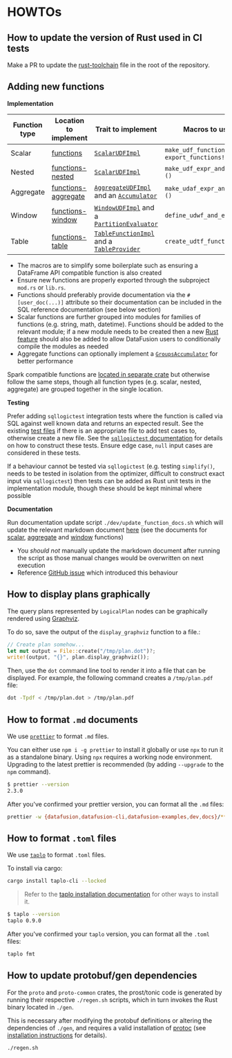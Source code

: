 <!---
  Licensed to the Apache Software Foundation (ASF) under one
  or more contributor license agreements.  See the NOTICE file
  distributed with this work for additional information
  regarding copyright ownership.  The ASF licenses this file
  to you under the Apache License, Version 2.0 (the
  "License"); you may not use this file except in compliance
  with the License.  You may obtain a copy of the License at

    http://www.apache.org/licenses/LICENSE-2.0

  Unless required by applicable law or agreed to in writing,
  software distributed under the License is distributed on an
  "AS IS" BASIS, WITHOUT WARRANTIES OR CONDITIONS OF ANY
  KIND, either express or implied.  See the License for the
  specific language governing permissions and limitations
  under the License.
-->

# HOWTOs

## How to update the version of Rust used in CI tests

Make a PR to update the [rust-toolchain] file in the root of the repository.

[rust-toolchain]: https://github.com/apache/datafusion/blob/main/rust-toolchain.toml

## Adding new functions

**Implementation**

| Function type | Location to implement     | Trait to implement                             | Macros to use                                    | Example              |
| ------------- | ------------------------- | ---------------------------------------------- | ------------------------------------------------ | -------------------- |
| Scalar        | [functions][df-functions] | [`ScalarUDFImpl`]                              | `make_udf_function!()` and `export_functions!()` | [`advanced_udf.rs`]  |
| Nested        | [functions-nested]        | [`ScalarUDFImpl`]                              | `make_udf_expr_and_func!()`                      |                      |
| Aggregate     | [functions-aggregate]     | [`AggregateUDFImpl`] and an [`Accumulator`]    | `make_udaf_expr_and_func!()`                     | [`advanced_udaf.rs`] |
| Window        | [functions-window]        | [`WindowUDFImpl`] and a [`PartitionEvaluator`] | `define_udwf_and_expr!()`                        | [`advanced_udwf.rs`] |
| Table         | [functions-table]         | [`TableFunctionImpl`] and a [`TableProvider`]  | `create_udtf_function!()`                        | [`simple_udtf.rs`]   |

- The macros are to simplify some boilerplate such as ensuring a DataFrame API compatible function is also created
- Ensure new functions are properly exported through the subproject
  `mod.rs` or `lib.rs`.
- Functions should preferably provide documentation via the `#[user_doc(...)]` attribute so their documentation
  can be included in the SQL reference documentation (see below section)
- Scalar functions are further grouped into modules for families of functions (e.g. string, math, datetime).
  Functions should be added to the relevant module; if a new module needs to be created then a new [Rust feature]
  should also be added to allow DataFusion users to conditionally compile the modules as needed
- Aggregate functions can optionally implement a [`GroupsAccumulator`] for better performance

Spark compatible functions are [located in separate crate][df-spark] but otherwise follow the same steps, though all
function types (e.g. scalar, nested, aggregate) are grouped together in the single location.

[df-functions]: https://github.com/apache/datafusion/tree/main/datafusion/functions
[functions-nested]: https://github.com/apache/datafusion/tree/main/datafusion/functions-nested
[functions-aggregate]: https://github.com/apache/datafusion/tree/main/datafusion/functions-aggregate
[functions-window]: https://github.com/apache/datafusion/tree/main/datafusion/functions-window
[functions-table]: https://github.com/apache/datafusion/tree/main/datafusion/functions-table
[df-spark]: https://github.com/apache/datafusion/tree/main/datafusion/spark
[`scalarudfimpl`]: https://docs.rs/datafusion/latest/datafusion/logical_expr/trait.ScalarUDFImpl.html
[`aggregateudfimpl`]: https://docs.rs/datafusion/latest/datafusion/logical_expr/trait.AggregateUDFImpl.html
[`accumulator`]: https://docs.rs/datafusion/latest/datafusion/logical_expr/trait.Accumulator.html
[`groupsaccumulator`]: https://docs.rs/datafusion/latest/datafusion/logical_expr/trait.GroupsAccumulator.html
[`windowudfimpl`]: https://docs.rs/datafusion/latest/datafusion/logical_expr/trait.WindowUDFImpl.html
[`partitionevaluator`]: https://docs.rs/datafusion/latest/datafusion/logical_expr/trait.PartitionEvaluator.html
[`tablefunctionimpl`]: https://docs.rs/datafusion/latest/datafusion/catalog/trait.TableFunctionImpl.html
[`tableprovider`]: https://docs.rs/datafusion/latest/datafusion/catalog/trait.TableProvider.html
[`advanced_udf.rs`]: https://github.com/apache/datafusion/blob/main/datafusion-examples/examples/advanced_udf.rs
[`advanced_udaf.rs`]: https://github.com/apache/datafusion/blob/main/datafusion-examples/examples/advanced_udaf.rs
[`advanced_udwf.rs`]: https://github.com/apache/datafusion/blob/main/datafusion-examples/examples/advanced_udwf.rs
[`simple_udtf.rs`]: https://github.com/apache/datafusion/blob/main/datafusion-examples/examples/simple_udtf.rs
[rust feature]: https://doc.rust-lang.org/cargo/reference/features.html

**Testing**

Prefer adding `sqllogictest` integration tests where the function is called via SQL against
well known data and returns an expected result. See the existing [test files][slt-test-files] if
there is an appropriate file to add test cases to, otherwise create a new file. See the
[`sqllogictest` documentation][slt-readme] for details on how to construct these tests.
Ensure edge case, `null` input cases are considered in these tests.

If a behaviour cannot be tested via `sqllogictest` (e.g. testing `simplify()`, needs to be
tested in isolation from the optimizer, difficult to construct exact input via `sqllogictest`)
then tests can be added as Rust unit tests in the implementation module, though these should be
kept minimal where possible

[slt-test-files]: https://github.com/apache/datafusion/tree/main/datafusion/sqllogictest/test_files
[slt-readme]: https://github.com/apache/datafusion/blob/main/datafusion/sqllogictest/README.md

**Documentation**

Run documentation update script `./dev/update_function_docs.sh` which will update the relevant
markdown document [here][fn-doc-home] (see the documents for [scalar][fn-doc-scalar],
[aggregate][fn-doc-aggregate] and [window][fn-doc-window] functions)

- You _should not_ manually update the markdown document after running the script as those manual
  changes would be overwritten on next execution
- Reference [GitHub issue] which introduced this behaviour

[fn-doc-home]: https://github.com/apache/datafusion/blob/main/docs/source/user-guide/sql
[fn-doc-scalar]: https://github.com/apache/datafusion/blob/main/docs/source/user-guide/sql/scalar_functions.md
[fn-doc-aggregate]: https://github.com/apache/datafusion/blob/main/docs/source/user-guide/sql/aggregate_functions.md
[fn-doc-window]: https://github.com/apache/datafusion/blob/main/docs/source/user-guide/sql/window_functions.md
[github issue]: https://github.com/apache/datafusion/issues/12740

## How to display plans graphically

The query plans represented by `LogicalPlan` nodes can be graphically
rendered using [Graphviz](https://www.graphviz.org/).

To do so, save the output of the `display_graphviz` function to a file.:

```rust
// Create plan somehow...
let mut output = File::create("/tmp/plan.dot")?;
write!(output, "{}", plan.display_graphviz());
```

Then, use the `dot` command line tool to render it into a file that
can be displayed. For example, the following command creates a
`/tmp/plan.pdf` file:

```bash
dot -Tpdf < /tmp/plan.dot > /tmp/plan.pdf
```

## How to format `.md` documents

We use [`prettier`] to format `.md` files.

You can either use `npm i -g prettier` to install it globally or use `npx` to run it as a standalone binary.
Using `npx` requires a working node environment. Upgrading to the latest prettier is recommended (by adding
`--upgrade` to the `npm` command).

```bash
$ prettier --version
2.3.0
```

After you've confirmed your prettier version, you can format all the `.md` files:

```bash
prettier -w {datafusion,datafusion-cli,datafusion-examples,dev,docs}/**/*.md
```

[`prettier`]: https://prettier.io/

## How to format `.toml` files

We use [`taplo`] to format `.toml` files.

To install via cargo:

```sh
cargo install taplo-cli --locked
```

> Refer to the [taplo installation documentation][taplo-install] for other ways to install it.

```bash
$ taplo --version
taplo 0.9.0
```

After you've confirmed your `taplo` version, you can format all the `.toml` files:

```bash
taplo fmt
```

[`taplo`]: https://taplo.tamasfe.dev/
[taplo-install]: https://taplo.tamasfe.dev/cli/installation/binary.html

## How to update protobuf/gen dependencies

For the `proto` and `proto-common` crates, the prost/tonic code is generated by running their respective `./regen.sh` scripts,
which in turn invokes the Rust binary located in `./gen`.

This is necessary after modifying the protobuf definitions or altering the dependencies of `./gen`, and requires a
valid installation of [protoc] (see [installation instructions] for details).

```bash
./regen.sh
```

[protoc]: https://github.com/protocolbuffers/protobuf#protocol-compiler-installation
[installation instructions]: https://datafusion.apache.org/contributor-guide/getting_started.html#protoc-installation
